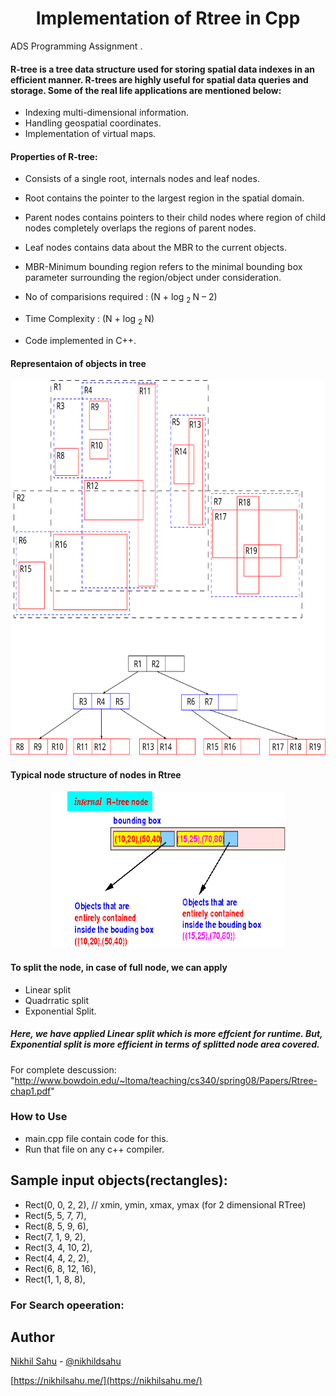 <h1 align="center">Implementation of Rtree in Cpp</h1>
ADS Programming Assignment .

 ####  R-tree is a tree data structure used for storing spatial data indexes in an efficient manner. R-trees are highly useful for spatial data queries and storage. Some of the real life applications are mentioned below:
  - Indexing multi-dimensional information.
  - Handling geospatial coordinates.
  - Implementation of virtual maps.

 ####  Properties of R-tree:
  - Consists of a single root, internals nodes and leaf nodes.
  - Root contains the pointer to the largest region in the spatial domain.
  - Parent nodes contains pointers to their child nodes where region of child nodes completely overlaps the regions of parent nodes.
  - Leaf nodes contains data about the MBR to the current objects.
  - MBR-Minimum bounding region refers to the minimal bounding box parameter surrounding the region/object under consideration.

  - No of comparisions required : (N + log <sub> 2 </sub> N – 2)
  - Time Complexity : (N + log <sub> 2 </sub> N)
  - Code implemented in C++.
 
 #### Representaion of objects in tree
  <p align="center">
  <img height=600px  src="./images/exapmle1.svg" >
  </p>
  
 #### Typical node structure of nodes in Rtree
  <p align="center">
  <img height=250px width=375  src="./images/nodestructure.png" >
  </p>
  
  #### To split the node, in case of full node, we can apply 
   - Linear split
   - Quadrratic split
   - Exponential Split.
  
  ##### Here, we have applied Linear split which is more effcient for runtime. But, Exponential split is more efficient in terms of     splitted node area covered.   
  For complete descussion: "http://www.bowdoin.edu/~ltoma/teaching/cs340/spring08/Papers/Rtree-chap1.pdf"
  

  ### How to Use
 -  main.cpp file contain code for this.
 -  Run that file on any c++ compiler.
 ## Sample input objects(rectangles):
   - Rect(0, 0, 2, 2), // xmin, ymin, xmax, ymax (for 2 dimensional RTree)
   - Rect(5, 5, 7, 7),
   - Rect(8, 5, 9, 6),
   - Rect(7, 1, 9, 2),
   - Rect(3, 4, 10, 2),
   - Rect(4, 4, 2, 2),
   - Rect(6, 8, 12, 16),
   - Rect(1, 1, 8, 8),
 
 ### For Search opeeration:  

## Author

[Nikhil Sahu](https://nikhilsahu.me/) - [@nikhildsahu](https://github.com/nikhildsahu) 

[https://nikhilsahu.me/](https://nikhilsahu.me/)

